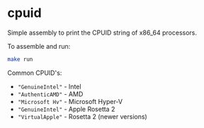 # cpuid
Simple assembly to print the CPUID string of x86_64 processors.

To assemble and run:
```bash
make run
```

Common CPUID's:
- `"GenuineIntel"` - Intel
- `"AuthenticAMD"` - AMD
- `"Microsoft Hv"` - Microsoft Hyper-V
- `"GenuineIntel"` - Apple Rosetta 2
- `"VirtualApple"` - Rosetta 2 (newer versions)